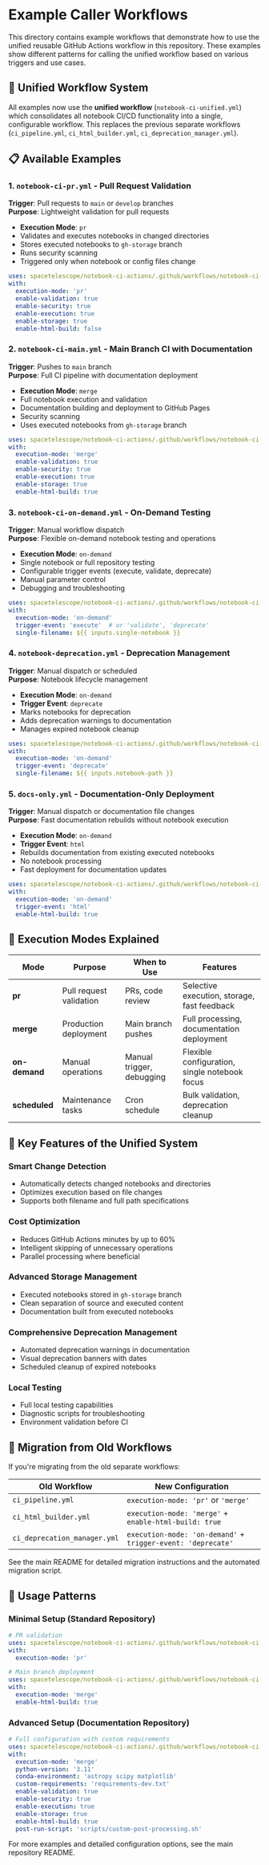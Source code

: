# Example Caller Workflows

This directory contains example workflows that demonstrate how to use the unified reusable GitHub Actions workflow in this repository. These examples show different patterns for calling the unified workflow based on various triggers and use cases.

## 🎯 Unified Workflow System

All examples now use the **unified workflow** (`notebook-ci-unified.yml`) which consolidates all notebook CI/CD functionality into a single, configurable workflow. This replaces the previous separate workflows (`ci_pipeline.yml`, `ci_html_builder.yml`, `ci_deprecation_manager.yml`).

## 📋 Available Examples

### 1. `notebook-ci-pr.yml` - Pull Request Validation
**Trigger**: Pull requests to `main` or `develop` branches  
**Purpose**: Lightweight validation for pull requests
- **Execution Mode**: `pr`
- Validates and executes notebooks in changed directories
- Stores executed notebooks to `gh-storage` branch
- Runs security scanning
- Triggered only when notebook or config files change

```yaml
uses: spacetelescope/notebook-ci-actions/.github/workflows/notebook-ci-unified.yml@v3
with:
  execution-mode: 'pr'
  enable-validation: true
  enable-security: true
  enable-execution: true
  enable-storage: true
  enable-html-build: false
```

### 2. `notebook-ci-main.yml` - Main Branch CI with Documentation
**Trigger**: Pushes to `main` branch  
**Purpose**: Full CI pipeline with documentation deployment
- **Execution Mode**: `merge`
- Full notebook execution and validation  
- Documentation building and deployment to GitHub Pages
- Security scanning
- Uses executed notebooks from `gh-storage` branch

```yaml
uses: spacetelescope/notebook-ci-actions/.github/workflows/notebook-ci-unified.yml@v3
with:
  execution-mode: 'merge'
  enable-validation: true
  enable-security: true
  enable-execution: true
  enable-storage: true
  enable-html-build: true
```

### 3. `notebook-ci-on-demand.yml` - On-Demand Testing
**Trigger**: Manual workflow dispatch  
**Purpose**: Flexible on-demand notebook testing and operations
- **Execution Mode**: `on-demand`
- Single notebook or full repository testing
- Configurable trigger events (execute, validate, deprecate)
- Manual parameter control
- Debugging and troubleshooting

```yaml
uses: spacetelescope/notebook-ci-actions/.github/workflows/notebook-ci-unified.yml@v3
with:
  execution-mode: 'on-demand'
  trigger-event: 'execute'  # or 'validate', 'deprecate'
  single-filename: ${{ inputs.single-notebook }}
```

### 4. `notebook-deprecation.yml` - Deprecation Management
**Trigger**: Manual dispatch or scheduled  
**Purpose**: Notebook lifecycle management
- **Execution Mode**: `on-demand`
- **Trigger Event**: `deprecate`
- Marks notebooks for deprecation
- Adds deprecation warnings to documentation
- Manages expired notebook cleanup

```yaml
uses: spacetelescope/notebook-ci-actions/.github/workflows/notebook-ci-unified.yml@v3
with:
  execution-mode: 'on-demand'
  trigger-event: 'deprecate'
  single-filename: ${{ inputs.notebook-path }}
```

### 5. `docs-only.yml` - Documentation-Only Deployment
**Trigger**: Manual dispatch or documentation file changes  
**Purpose**: Fast documentation rebuilds without notebook execution
- **Execution Mode**: `on-demand`
- **Trigger Event**: `html`
- Rebuilds documentation from existing executed notebooks
- No notebook processing
- Fast deployment for documentation updates

```yaml
uses: spacetelescope/notebook-ci-actions/.github/workflows/notebook-ci-unified.yml@v3
with:
  execution-mode: 'on-demand'
  trigger-event: 'html'
  enable-html-build: true
```

## 🔧 Execution Modes Explained

| Mode | Purpose | When to Use | Features |
|------|---------|-------------|----------|
| **pr** | Pull request validation | PRs, code review | Selective execution, storage, fast feedback |
| **merge** | Production deployment | Main branch pushes | Full processing, documentation deployment |
| **on-demand** | Manual operations | Manual trigger, debugging | Flexible configuration, single notebook focus |
| **scheduled** | Maintenance tasks | Cron schedule | Bulk validation, deprecation cleanup |

## 🚀 Key Features of the Unified System

### Smart Change Detection
- Automatically detects changed notebooks and directories
- Optimizes execution based on file changes
- Supports both filename and full path specifications

### Cost Optimization
- Reduces GitHub Actions minutes by up to 60%
- Intelligent skipping of unnecessary operations
- Parallel processing where beneficial

### Advanced Storage Management
- Executed notebooks stored in `gh-storage` branch
- Clean separation of source and executed content
- Documentation built from executed notebooks

### Comprehensive Deprecation Management
- Automated deprecation warnings in documentation
- Visual deprecation banners with dates
- Scheduled cleanup of expired notebooks

### Local Testing
- Full local testing capabilities
- Diagnostic scripts for troubleshooting
- Environment validation before CI

## 📖 Migration from Old Workflows

If you're migrating from the old separate workflows:

| Old Workflow | New Configuration |
|--------------|-------------------|
| `ci_pipeline.yml` | `execution-mode: 'pr'` or `'merge'` |
| `ci_html_builder.yml` | `execution-mode: 'merge'` + `enable-html-build: true` |
| `ci_deprecation_manager.yml` | `execution-mode: 'on-demand'` + `trigger-event: 'deprecate'` |

See the main README for detailed migration instructions and the automated migration script.

## 📝 Usage Patterns

### Minimal Setup (Standard Repository)
```yaml
# PR validation
uses: spacetelescope/notebook-ci-actions/.github/workflows/notebook-ci-unified.yml@v3
with:
  execution-mode: 'pr'

# Main branch deployment  
uses: spacetelescope/notebook-ci-actions/.github/workflows/notebook-ci-unified.yml@v3
with:
  execution-mode: 'merge'
  enable-html-build: true
```

### Advanced Setup (Documentation Repository)
```yaml
# Full configuration with custom requirements
uses: spacetelescope/notebook-ci-actions/.github/workflows/notebook-ci-unified.yml@v3
with:
  execution-mode: 'merge'
  python-version: '3.11'
  conda-environment: 'astropy scipy matplotlib'
  custom-requirements: 'requirements-dev.txt'
  enable-validation: true
  enable-security: true
  enable-execution: true
  enable-storage: true
  enable-html-build: true
  post-run-script: 'scripts/custom-post-processing.sh'
```

For more examples and detailed configuration options, see the main repository README.
